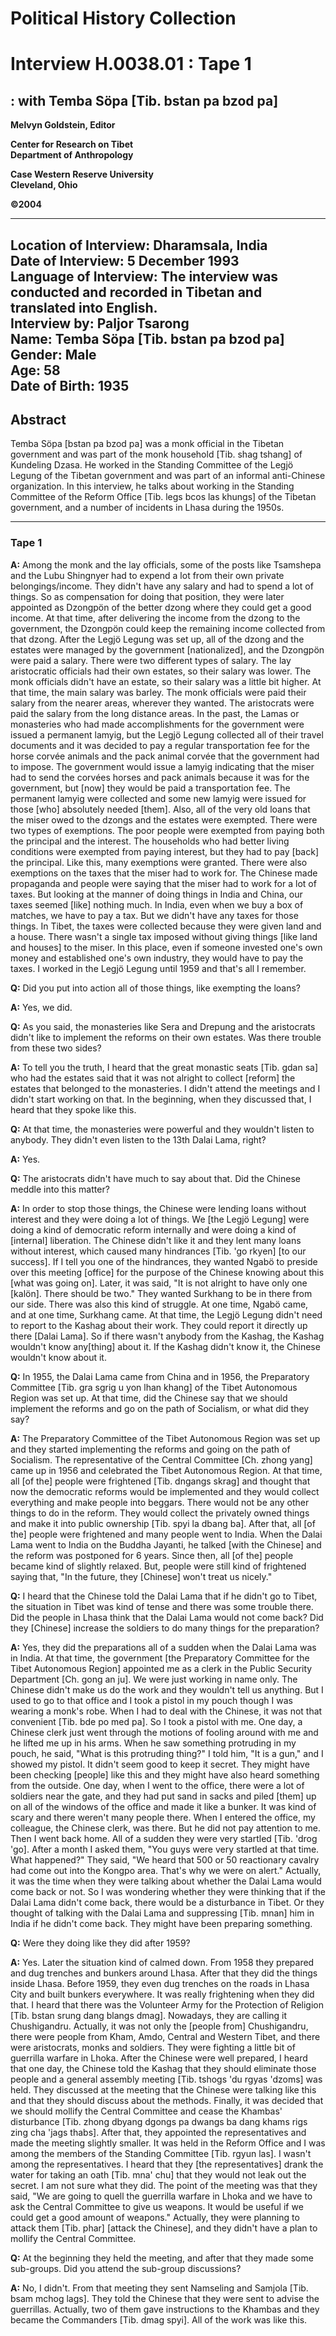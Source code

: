 # Political History Collection  
# Interview H.0038.01 : Tape 1  
##  : with Temba Söpa [Tib. bstan pa bzod pa]  


**Melvyn Goldstein, Editor**  

**Center for Research on Tibet**  
**Department of Anthropology**  

**Case Western Reserve University**  
**Cleveland, Ohio**  

**©2004**  

---  
**Location of Interview:** Dharamsala, India  
**Date of Interview:** 5 December 1993  
**Language of Interview:** The interview was conducted and recorded in Tibetan and translated into English.  
**Interview by:** Paljor Tsarong  
**Name:** Temba Söpa [Tib. bstan pa bzod pa]  
**Gender:** Male  
**Age:** 58  
**Date of Birth:** 1935  
---  
## Abstract  

 Temba Söpa [bstan pa bzod pa] was a monk official in the Tibetan government and was part of the monk household [Tib. shag tshang] of Kundeling Dzasa. He worked in the Standing Committee of the Legjö Legung of the Tibetan government and was part of an informal anti-Chinese organization. In this interview, he talks about working in the Standing Committee of the Reform Office [Tib. legs bcos las khungs] of the Tibetan government, and a number of incidents in Lhasa during the 1950s. 
  
---
### Tape 1  
**A:**  Among the monk and the lay officials, some of the posts like Tsamshepa and the Lubu Shingnyer had to expend a lot from their own private belongings/income. They didn't have any salary and had to spend a lot of things. So as compensation for doing that position, they were later appointed as Dzongpön of the better dzong where they could get a good income. At that time, after delivering the income from the dzong to the government, the Dzongpön could keep the remaining income collected from that dzong. After the Legjö Legung was set up, all of the dzong and the estates were managed by the government [nationalized], and the Dzongpön were paid a salary. There were two different types of salary. The lay aristocratic officials had their own estates, so their salary was lower. The monk officials didn't have an estate, so their salary was a little bit higher. At that time, the main salary was barley. The monk officials were paid their salary from the nearer areas, wherever they wanted. The aristocrats were paid the salary from the long distance areas. In the past, the Lamas or monasteries who had made accomplishments for the government were issued a permanent lamyig, but the Legjö Legung collected all of their travel documents and it was decided to pay a regular transportation fee for the horse corvée animals and the pack animal corvée that the government had to impose.  The government would issue a lamyig indicating that the miser had to send the corvées horses and pack animals because it was for the government, but [now] they would be paid a transportation fee. The permanent lamyig were collected and some new lamyig were issued for those [who] absolutely needed [them]. Also, all of the very old loans that the miser owed to the dzongs and the estates were exempted. There were two types of exemptions. The poor people were exempted from paying both the principal and the interest. The households who had better living conditions were exempted from paying interest, but they had to pay [back] the principal. Like this, many exemptions were granted. There were also exemptions on the taxes that the miser had to work for. The Chinese made propaganda and people were saying that the miser had to work for a lot of taxes. But looking at the manner of doing things in India and China, our taxes seemed [like] nothing much. In India, even when we buy a box of matches, we have to pay a tax. But we didn't have any taxes for those things. In Tibet, the taxes were collected because they were given land and a house. There wasn't a single tax imposed without giving things [like land and houses] to the miser. In this place, even if someone invested one's own money and established one's own industry, they would have to pay the taxes. I worked in the Legjö Legung until 1959 and that's all I remember.   

**Q:**  Did you put into action all of those things, like exempting the loans?   

**A:**  Yes, we did.   

**Q:**  As you said, the monasteries like Sera and Drepung and the aristocrats didn't like to implement the reforms on their own estates. Was there trouble from these two sides?   

**A:**  To tell you the truth, I heard that the great monastic seats [Tib. gdan sa] who had the estates said that it was not alright to collect [reform] the estates that belonged to the monasteries. I didn't attend the meetings and I didn't start working on that. In the beginning, when they discussed that, I heard that they spoke like this.   

**Q:**  At that time, the monasteries were powerful and they wouldn't listen to anybody. They didn't even listen to the 13th Dalai Lama, right?   

**A:**  Yes.   

**Q:**  The aristocrats didn't have much to say about that. Did the Chinese meddle into this matter?   

**A:**  In order to stop those things, the Chinese were lending loans without interest and they were doing a lot of things. We [the Legjö Legung] were doing a kind of democratic reform internally and were doing a kind of [internal] liberation. The Chinese didn't like it and they lent many loans without interest, which caused many hindrances [Tib. 'go rkyen] [to our success]. If I tell you one of the hindrances, they wanted Ngabö to preside over this meeting [office] for the purpose of the Chinese knowing about this [what was going on]. Later, it was said, "It is not alright to have only one [kalön]. There should be two." They wanted Surkhang to be in there from our side. There was also this kind of struggle. At one time, Ngabö came, and at one time, Surkhang came. At that time, the Legjö Legung didn't need to report to the Kashag about their work. They could report it directly up there [Dalai Lama]. So if there wasn't anybody from the Kashag, the Kashag wouldn't know any[thing] about it. If the Kashag didn't know it, the Chinese wouldn't know about it.   

**Q:**  In 1955, the Dalai Lama came from China and in 1956, the Preparatory Committee [Tib. gra sgrig u yon lhan khang] of the Tibet Autonomous Region was set up. At that time, did the Chinese say that we should implement the reforms and go on the path of Socialism, or what did they say?   

**A:**  The Preparatory Committee of the Tibet Autonomous Region was set up and they started implementing the reforms and going on the path of Socialism. The representative of the Central Committee [Ch. zhong yang] came up in 1956 and celebrated the Tibet Autonomous Region. At that time, all [of the] people were frightened [Tib. dngangs skrag] and thought that now the democratic reforms would be implemented and they would collect everything and make people into beggars. There would not be any other things to do in the reform. They would collect the privately owned things and make it into public ownership [Tib. spyi la dbang ba]. After that, all [of the] people were frightened and many people went to India. When the Dalai Lama went to India on the Buddha Jayanti, he talked [with the Chinese] and the reform was postponed for 6 years. Since then, all [of the] people became kind of slightly relaxed. But, people were still kind of frightened saying that, "In the future, they [Chinese] won't treat us nicely."   

**Q:**  I heard that the Chinese told the Dalai Lama that if he didn't go to Tibet, the situation in Tibet was kind of tense and there was some trouble there. Did the people in Lhasa think that the Dalai Lama would not come back? Did they [Chinese] increase the soldiers to do many things for the preparation?   

**A:**  Yes, they did the preparations all of a sudden when the Dalai Lama was in India. At that time, the government [the Preparatory Committee for the Tibet Autonomous Region] appointed me as a clerk in the Public Security Department [Ch. gong an ju]. We were just working in name only. The Chinese didn't make us do the work and they wouldn't tell us anything. But I used to go to that office and I took a pistol in my pouch though I was wearing a monk's robe. When I had to deal with the Chinese, it was not that convenient [Tib. bde po med pa]. So I took a pistol with me. One day, a Chinese clerk just went through the motions of fooling around with me and he lifted me up in his arms. When he saw something protruding in my pouch, he said, "What is this protruding thing?" I told him, "It is a gun," and I showed my pistol. It didn't seem good to keep it secret. They might have been checking [people] like this and they might have also heard something from the outside. One day, when I went to the office, there were a lot of soldiers near the gate, and they had put sand in sacks and piled [them] up on all of the windows of the office and made it like a bunker. It was kind of scary and there weren't many people there. When I entered the office, my colleague, the Chinese clerk, was there. But he did not pay attention to me. Then I went back home. All of a sudden they were very startled [Tib. 'drog 'go]. After a month I asked them, "You guys were very startled at that time. What happened?" They said, "We heard that 500 or 50 reactionary cavalry had come out into the Kongpo area. That's why we were on alert." Actually, it was the time when they were talking about whether the Dalai Lama would come back or not. So I was wondering whether they were thinking that if the Dalai Lama didn't come back, there would be a disturbance in Tibet. Or they thought of talking with the Dalai Lama and suppressing [Tib. mnan] him in India if he didn't come back. They might have been preparing something.   

**Q:**  Were they doing like they did after 1959?   

**A:**  Yes. Later the situation kind of calmed down. From 1958 they prepared and dug trenches and bunkers around Lhasa. After that they did the things inside Lhasa. Before 1959, they even dug trenches on the roads in Lhasa City and built bunkers everywhere. It was really frightening when they did that. I heard that there was the Volunteer Army for the Protection of Religion [Tib. bstan srung dang blangs dmag]. Nowadays, they are calling it Chushigandru. Actually, it was not only the [people from] Chushigandru, there were people from Kham, Amdo, Central and Western Tibet, and there were aristocrats, monks and soldiers. They were fighting a little bit of guerrilla warfare in Lhoka.  After the Chinese were well prepared, I heard that one day, the Chinese told the Kashag that they should eliminate those people and a general assembly meeting [Tib. tshogs 'du rgyas 'dzoms] was held. They discussed at the meeting that the Chinese were talking like this and that they should discuss about the methods. Finally, it was decided that we should mollify the Central Committee and cease the Khambas' disturbance [Tib. zhong dbyang dgongs pa dwangs ba dang khams rigs zing cha 'jags thabs]. After that, they appointed the representatives and made the meeting slightly smaller. It was held in the Reform Office and I was among the members of the Standing Committee [Tib. rgyun las]. I wasn't among the representatives. I heard that they [the representatives] drank the water for taking an oath [Tib. mna' chu] that they would not leak out the secret. I am not sure what they did. The point of the meeting was that they said, "We are going to quell the guerrilla warfare in Lhoka and we have to ask the Central Committee to give us weapons. It would be useful if we could get a good amount of weapons." Actually, they were planning to attack them [Tib. phar] [attack the Chinese], and they didn't have a plan to mollify the Central Committee.   

**Q:**  At the beginning they held the meeting, and after that they made some sub-groups. Did you attend the sub-group discussions?   

**A:**  No, I didn't. From that meeting they sent Namseling and Samjola [Tib. bsam mchog lags]. They told the Chinese that they were sent to advise the guerrillas. Actually, two of them gave instructions to the Khambas and they became the Commanders [Tib. dmag spyi]. All of the work was like this.   

